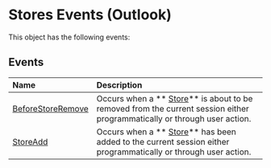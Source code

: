 
# Stores Events (Outlook)
This object has the following events:

## Events



|**Name**|**Description**|
|:-----|:-----|
| [BeforeStoreRemove](b21d4854-3da5-5c01-cbc1-098bb505466e.md)|Occurs when a  ** [Store](1eb22fe9-8849-7476-5388-2515b48591b9.md)** is about to be removed from the current session either programmatically or through user action.|
| [StoreAdd](26e7eddc-9c5a-ffff-d574-afa48e5953d8.md)|Occurs when a  ** [Store](1eb22fe9-8849-7476-5388-2515b48591b9.md)** has been added to the current session either programmatically or through user action.|
